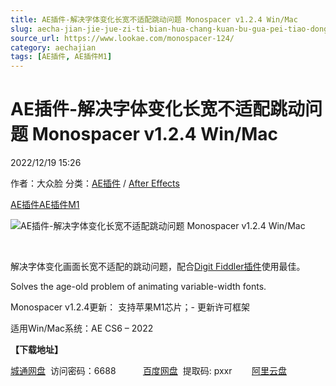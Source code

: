 ```yaml
---
title: AE插件-解决字体变化长宽不适配跳动问题 Monospacer v1.2.4 Win/Mac
slug: aecha-jian-jie-jue-zi-ti-bian-hua-chang-kuan-bu-gua-pei-tiao-dong-wen-ti-monospacer-v1-2-4-win-mac
source_url: https://www.lookae.com/monospacer-124/
category: aechajian
tags: [AE插件, AE插件M1]
---
```

# AE插件-解决字体变化长宽不适配跳动问题 Monospacer v1.2.4 Win/Mac

2022/12/19 15:26

作者：大众脸
分类：[AE插件](https://www.lookae.com/after-effects/aechajian/) / [After Effects](https://www.lookae.com/after-effects/)

[AE插件](https://www.lookae.com/tag/ae%e6%8f%92%e4%bb%b6/)[AE插件M1](https://www.lookae.com/tag/aem1/)

![AE插件-解决字体变化长宽不适配跳动问题 Monospacer v1.2.4 Win/Mac](https://www.lookae.com/wp-content/uploads/2019/04/Monospacer.jpg "AE插件-解决字体变化长宽不适配跳动问题 Monospacer v1.2.4 Win/Mac-LookAE.com")

﻿

解决字体变化画面长宽不适配的跳动问题，配合[Digit Fiddler插件](https://www.lookae.com/digit-fiddler-11/)使用最佳。

Solves the age-old problem of animating variable-width fonts.

Monospacer v1.2.4更新： 支持苹果M1芯片；- 更新许可框架

适用Win/Mac系统：AE CS6 – 2022

**【下载地址】**

[城通网盘](https://url70.ctfile.com/f/2827370-751084634-bf0b3c?p=4431)  访问密码：6688           [百度网盘](https://pan.baidu.com/s/1NZWAYOCDlcie7bkqlF7rNw?pwd=pxxr)  提取码: pxxr        [阿里云盘](https://www.aliyundrive.com/s/ArufSXD7WQD)
